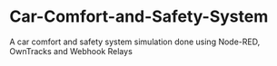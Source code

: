 # Car-Comfort-and-Safety-System
A car comfort and safety system simulation done using Node-RED, OwnTracks and Webhook Relays
